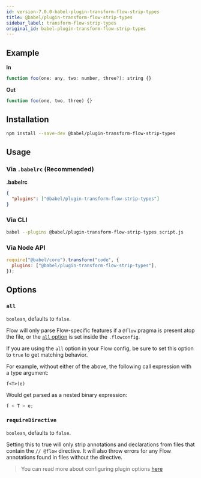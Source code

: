 ```yaml
---
id: version-7.0.0-babel-plugin-transform-flow-strip-types
title: @babel/plugin-transform-flow-strip-types
sidebar_label: transform-flow-strip-types
original_id: babel-plugin-transform-flow-strip-types
---
```


## Example

**In**

```javascript
function foo(one: any, two: number, three?): string {}
```

**Out**

```javascript
function foo(one, two, three) {}
```

## Installation

```sh
npm install --save-dev @babel/plugin-transform-flow-strip-types
```

## Usage

### Via `.babelrc` (Recommended)

**.babelrc**

```json
{
  "plugins": ["@babel/plugin-transform-flow-strip-types"]
}
```

### Via CLI

```sh
babel --plugins @babel/plugin-transform-flow-strip-types script.js
```

### Via Node API

```javascript
require("@babel/core").transform("code", {
  plugins: ["@babel/plugin-transform-flow-strip-types"],
});
```

## Options

### `all`

`boolean`, defaults to `false`.

Flow will only parse Flow-specific features if a `@flow` pragma is present atop the file, or the [`all` option](https://flow.org/en/docs/config/options/#toc-all-boolean) is
set inside the `.flowconfig`.

If you are using the `all` option in your Flow config, be sure to set this option to `true` to get matching behavior.

For example, without either of the above, the following call expression with a type argument:

```
f<T>(e)
```

Would get parsed as a nested binary expression:

```javascript
f < T > e;
```

### `requireDirective`

`boolean`, defaults to `false`.

Setting this to true will only strip annotations and declarations from files
that contain the `// @flow` directive. It will also throw errors for any Flow
annotations found in files without the directive.

> You can read more about configuring plugin options [here](https://babeljs.io/docs/en/plugins#plugin-options)
